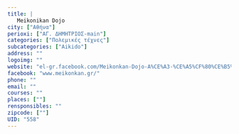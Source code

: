 ```yaml
---
title: |
   Meikonikan Dojo
city: ["Αθήνα"]
perioxi: ["ΑΓ. ΔΗΜΗΤΡΙΟΣ-main"]
categories: ["Πολεμικές τέχνες"]
subcategories: ["Aikido"]
address: ""
logoimg: ""
website: "el-gr.facebook.com/Meikonkan-Dojo-A%CE%A3-%CE%A5%CF%80%CE%B5%CF%81%CE%B9%CF%89%CE%BD-%CE%A0%CE%B1%CE%BB%CE%B1%CE%B9%CE%BF%CF%8D-%CE%A6%CE%B1%CE%BB%CE%AE%CF%81%CE%BF%CF%85-336892476431945/"
facebook: "www.meikonkan.gr/"
phone: ""
email: ""
courses: ""
places: [""]
rensponsibles: ""
zipcode: [""]
UID: "558"
---
```




